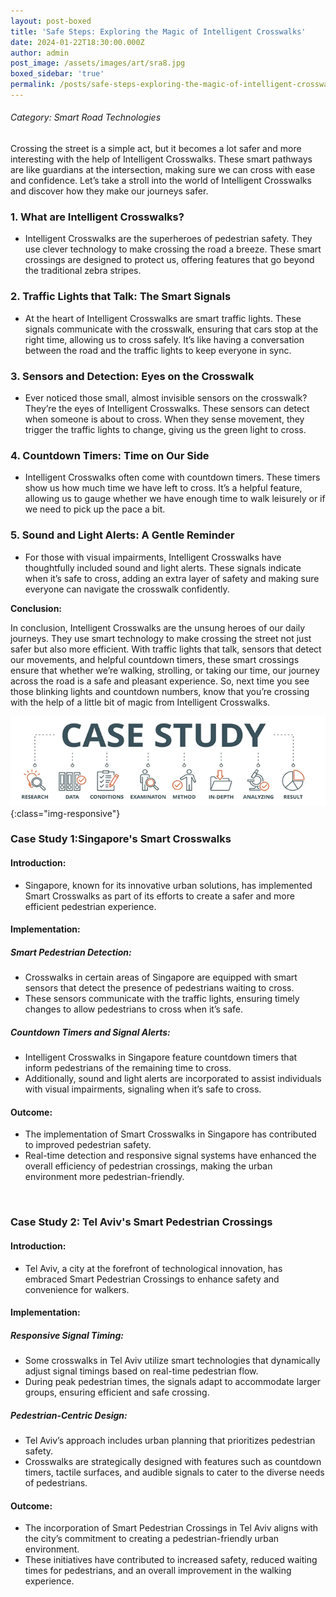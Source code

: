 ```yaml
---
layout: post-boxed
title: 'Safe Steps: Exploring the Magic of Intelligent Crosswalks'
date: 2024-01-22T18:30:00.000Z
author: admin
post_image: /assets/images/art/sra8.jpg
boxed_sidebar: 'true'
permalink: /posts/safe-steps-exploring-the-magic-of-intelligent-crosswalks
---
```


###### Category: Smart Road Technologies

Crossing the street is a simple act, but it becomes a lot safer and more interesting with the help of Intelligent Crosswalks. These smart pathways are like guardians at the intersection, making sure we can cross with ease and confidence. Let’s take a stroll into the world of Intelligent Crosswalks and discover how they make our journeys safer.

### 1. What are Intelligent Crosswalks?

* Intelligent Crosswalks are the superheroes of pedestrian safety. They use clever technology to make crossing the road a breeze. These smart crossings are designed to protect us, offering features that go beyond the traditional zebra stripes.

### 2. Traffic Lights that Talk: The Smart Signals

* At the heart of Intelligent Crosswalks are smart traffic lights. These signals communicate with the crosswalk, ensuring that cars stop at the right time, allowing us to cross safely. It’s like having a conversation between the road and the traffic lights to keep everyone in sync.

### 3. Sensors and Detection: Eyes on the Crosswalk

* Ever noticed those small, almost invisible sensors on the crosswalk? They’re the eyes of Intelligent Crosswalks. These sensors can detect when someone is about to cross. When they sense movement, they trigger the traffic lights to change, giving us the green light to cross.

### 4. Countdown Timers: Time on Our Side

* Intelligent Crosswalks often come with countdown timers. These timers show us how much time we have left to cross. It’s a helpful feature, allowing us to gauge whether we have enough time to walk leisurely or if we need to pick up the pace a bit.

### 5. Sound and Light Alerts: A Gentle Reminder

* For those with visual impairments, Intelligent Crosswalks have thoughtfully included sound and light alerts. These signals indicate when it’s safe to cross, adding an extra layer of safety and making sure everyone can navigate the crosswalk confidently.

<b>Conclusion:</b>

<p>

In conclusion, Intelligent Crosswalks are the unsung heroes of our daily journeys. They use smart technology to make crossing the street not just safer but also more efficient. With traffic lights that talk, sensors that detect our movements, and helpful countdown timers, these smart crossings ensure that whether we’re walking, strolling, or taking our time, our journey across the road is a safe and pleasant experience. So, next time you see those blinking lights and countdown numbers, know that you’re crossing with the help of a little bit of magic from Intelligent Crosswalks.

</p>

![Image Using Kramdown](/assets/images/art/case.png){:class="img-responsive"}

### Case Study 1:Singapore's Smart Crosswalks

#### Introduction:

* Singapore, known for its innovative urban solutions, has implemented Smart Crosswalks as part of its efforts to create a safer and more efficient pedestrian experience.

#### Implementation:

##### Smart Pedestrian Detection:

* Crosswalks in certain areas of Singapore are equipped with smart sensors that detect the presence of pedestrians waiting to cross.
* These sensors communicate with the traffic lights, ensuring timely changes to allow pedestrians to cross when it’s safe.

##### Countdown Timers and Signal Alerts:

* Intelligent Crosswalks in Singapore feature countdown timers that inform pedestrians of the remaining time to cross.
* Additionally, sound and light alerts are incorporated to assist individuals with visual impairments, signaling when it’s safe to cross.

#### Outcome:

* The implementation of Smart Crosswalks in Singapore has contributed to improved pedestrian safety.
* Real-time detection and responsive signal systems have enhanced the overall efficiency of pedestrian crossings, making the urban environment more pedestrian-friendly.

<br>

### Case Study 2: Tel Aviv's Smart Pedestrian Crossings

#### Introduction:

* Tel Aviv, a city at the forefront of technological innovation, has embraced Smart Pedestrian Crossings to enhance safety and convenience for walkers.

#### Implementation:

##### Responsive Signal Timing:

* Some crosswalks in Tel Aviv utilize smart technologies that dynamically adjust signal timings based on real-time pedestrian flow.
* During peak pedestrian times, the signals adapt to accommodate larger groups, ensuring efficient and safe crossing.

##### Pedestrian-Centric Design:

* Tel Aviv’s approach includes urban planning that prioritizes pedestrian safety.
* Crosswalks are strategically designed with features such as countdown timers, tactile surfaces, and audible signals to cater to the diverse needs of pedestrians.

#### Outcome:

* The incorporation of Smart Pedestrian Crossings in Tel Aviv aligns with the city’s commitment to creating a pedestrian-friendly urban environment.
* These initiatives have contributed to increased safety, reduced waiting times for pedestrians, and an overall improvement in the walking experience.
